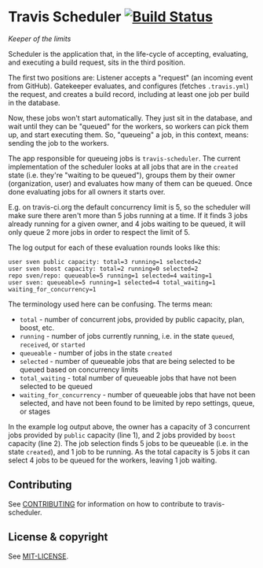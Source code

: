 # Travis Scheduler [![Build Status](https://travis-ci.com/travis-ci/travis-scheduler.svg?branch=master)](https://travis-ci.com/travis-ci/travis-scheduler)

*Keeper of the limits*

Scheduler is the application that, in the life-cycle of accepting,
evaluating, and executing a build request, sits in the third position.

The first two positions are: Listener accepts a "request" (an incoming event
from GitHub). Gatekeeper evaluates, and configures (fetches `.travis.yml`) the
request, and creates a build record, including at least one job per build in
the database.

Now, these jobs won't start automatically. They just sit in the database, and
wait until they can be "queued" for the workers, so workers can pick them up,
and start executing them. So, "queueing" a job, in this context, means: sending
the job to the workers.

The app responsible for queueing jobs is `travis-scheduler`. The current
implementation of the scheduler looks at all jobs that are in the `created`
state (i.e. they're "waiting to be queued"), groups them by their owner
(organization, user) and evaluates how many of them can be queued. Once done
evaluating jobs for all owners it starts over.

E.g. on travis-ci.org the default concurrency limit is 5, so the scheduler will
make sure there aren't more than 5 jobs running at a time. If it finds 3 jobs
already running for a given owner, and 4 jobs waiting to be queued, it will
only queue 2 more jobs in order to respect the limit of 5.

The log output for each of these evaluation rounds looks like this:

```
user sven public capacity: total=3 running=1 selected=2
user sven boost capacity: total=2 running=0 selected=2
repo sven/repo: queueable=5 running=1 selected=4 waiting=1
user sven: queueable=5 running=1 selected=4 total_waiting=1 waiting_for_concurrency=1
```

The terminology used here can be confusing. The terms mean:

* `total` - number of concurrent jobs, provided by public capacity, plan, boost, etc.
* `running` - number of jobs currently running, i.e. in the state `queued`, `received`, or `started`
* `queueable` - number of jobs in the state `created`
* `selected` - number of queueable jobs that are being selected to be queued based on concurrency limits
* `total_waiting` - total number of queueable jobs that have not been selected to be queued
* `waiting_for_concurrency` - number of queueable jobs that have not been selected, and have not been found to be limited by repo settings, queue, or stages

In the example log output above, the owner has a capacity of 3 concurrent jobs
provided by `public` capacity (line 1), and 2 jobs provided by `boost` capacity
(line 2). The job selection finds 5 jobs to be queueable (i.e. in the state
`created`), and 1 job to be running. As the total capacity is 5 jobs it can
select 4 jobs to be queued for the workers, leaving 1 job waiting.

## Contributing

See [CONTRIBUTING](CONTRIBUTING.md) for information on how to contribute to
travis-scheduler.


## License & copyright

See [MIT-LICENSE](MIT-LICENSE.md).

